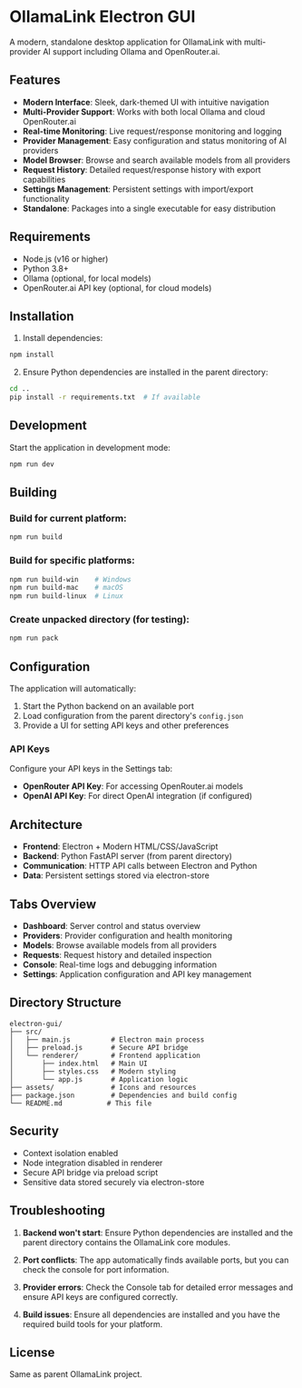 # OllamaLink Electron GUI

A modern, standalone desktop application for OllamaLink with multi-provider AI support including Ollama and OpenRouter.ai.

## Features

- **Modern Interface**: Sleek, dark-themed UI with intuitive navigation
- **Multi-Provider Support**: Works with both local Ollama and cloud OpenRouter.ai
- **Real-time Monitoring**: Live request/response monitoring and logging
- **Provider Management**: Easy configuration and status monitoring of AI providers
- **Model Browser**: Browse and search available models from all providers
- **Request History**: Detailed request/response history with export capabilities
- **Settings Management**: Persistent settings with import/export functionality
- **Standalone**: Packages into a single executable for easy distribution

## Requirements

- Node.js (v16 or higher)
- Python 3.8+
- Ollama (optional, for local models)
- OpenRouter.ai API key (optional, for cloud models)

## Installation

1. Install dependencies:
```bash
npm install
```

2. Ensure Python dependencies are installed in the parent directory:
```bash
cd ..
pip install -r requirements.txt  # If available
```

## Development

Start the application in development mode:
```bash
npm run dev
```

## Building

### Build for current platform:
```bash
npm run build
```

### Build for specific platforms:
```bash
npm run build-win    # Windows
npm run build-mac    # macOS
npm run build-linux  # Linux
```

### Create unpacked directory (for testing):
```bash
npm run pack
```

## Configuration

The application will automatically:
1. Start the Python backend on an available port
2. Load configuration from the parent directory's `config.json`
3. Provide a UI for setting API keys and other preferences

### API Keys

Configure your API keys in the Settings tab:
- **OpenRouter API Key**: For accessing OpenRouter.ai models
- **OpenAI API Key**: For direct OpenAI integration (if configured)

## Architecture

- **Frontend**: Electron + Modern HTML/CSS/JavaScript
- **Backend**: Python FastAPI server (from parent directory)
- **Communication**: HTTP API calls between Electron and Python
- **Data**: Persistent settings stored via electron-store

## Tabs Overview

- **Dashboard**: Server control and status overview
- **Providers**: Provider configuration and health monitoring  
- **Models**: Browse available models from all providers
- **Requests**: Request history and detailed inspection
- **Console**: Real-time logs and debugging information
- **Settings**: Application configuration and API key management

## Directory Structure

```
electron-gui/
├── src/
│   ├── main.js          # Electron main process
│   ├── preload.js       # Secure API bridge
│   └── renderer/        # Frontend application
│       ├── index.html   # Main UI
│       ├── styles.css   # Modern styling
│       └── app.js       # Application logic
├── assets/              # Icons and resources
├── package.json         # Dependencies and build config
└── README.md           # This file
```

## Security

- Context isolation enabled
- Node integration disabled in renderer
- Secure API bridge via preload script
- Sensitive data stored securely via electron-store

## Troubleshooting

1. **Backend won't start**: Ensure Python dependencies are installed and the parent directory contains the OllamaLink core modules.

2. **Port conflicts**: The app automatically finds available ports, but you can check the console for port information.

3. **Provider errors**: Check the Console tab for detailed error messages and ensure API keys are configured correctly.

4. **Build issues**: Ensure all dependencies are installed and you have the required build tools for your platform.

## License

Same as parent OllamaLink project.
